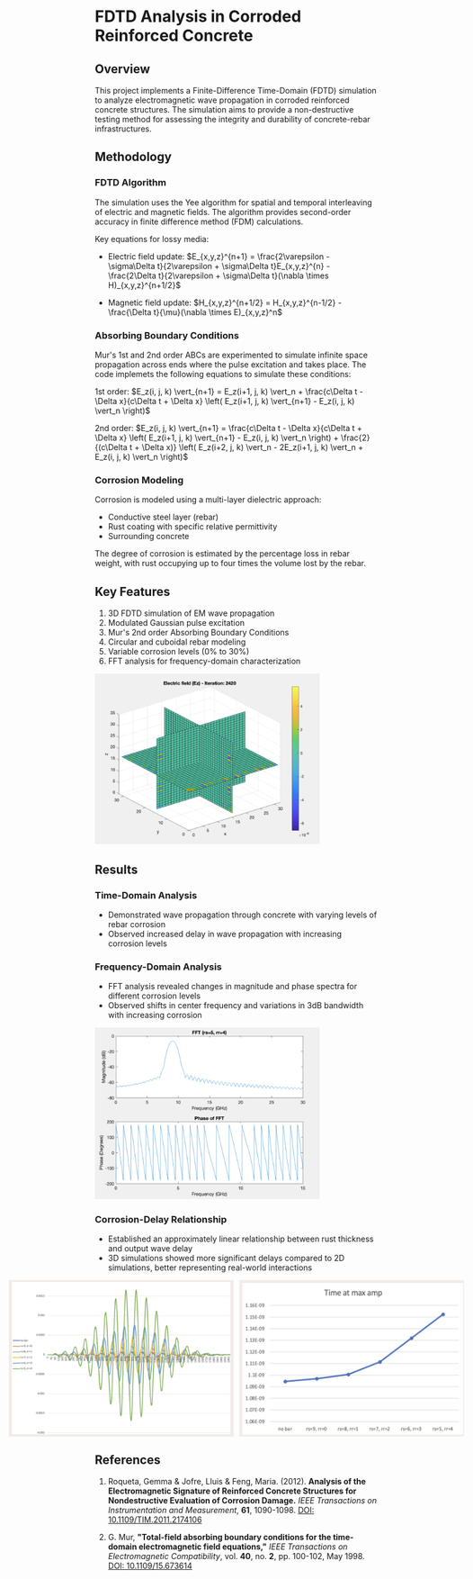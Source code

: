 # FDTD Analysis in Corroded Reinforced Concrete

## Overview

This project implements a Finite-Difference Time-Domain (FDTD) simulation to analyze electromagnetic wave propagation in corroded reinforced concrete structures. The simulation aims to provide a non-destructive testing method for assessing the integrity and durability of concrete-rebar infrastructures.

## Methodology

### FDTD Algorithm

The simulation uses the Yee algorithm for spatial and temporal interleaving of electric and magnetic fields. The algorithm provides second-order accuracy in finite difference method (FDM) calculations.

Key equations for lossy media:

- Electric field update:
  $E_{x,y,z}^{n+1} = \frac{2\varepsilon - \sigma\Delta t}{2\varepsilon + \sigma\Delta t}E_{x,y,z}^{n} - \frac{2\Delta t}{2\varepsilon + \sigma\Delta t}(\nabla \times H)_{x,y,z}^{n+1/2}$

- Magnetic field update:
  $H_{x,y,z}^{n+1/2} = H_{x,y,z}^{n-1/2} - \frac{\Delta t}{\mu}(\nabla \times E)_{x,y,z}^n$

### Absorbing Boundary Conditions

Mur's 1st and 2nd order ABCs are experimented to simulate infinite space propagation across ends where the pulse excitation and takes place. The code implemets the following equations to simulate these conditions:

1st order: $E_z(i, j, k) \vert_{n+1} = E_z(i+1, j, k) \vert_n + \frac{c\Delta t - \Delta x}{c\Delta t + \Delta x} \left( E_z(i+1, j, k) \vert_{n+1} - E_z(i, j, k) \vert_n \right)$

2nd order: $E_z(i, j, k) \vert_{n+1} = \frac{c\Delta t - \Delta x}{c\Delta t + \Delta x} \left( E_z(i+1, j, k) \vert_{n+1} - E_z(i, j, k) \vert_n \right) + \frac{2}{(c\Delta t + \Delta x)} \left( E_z(i+2, j, k) \vert_n - 2E_z(i+1, j, k) \vert_n + E_z(i, j, k) \vert_n \right)$

### Corrosion Modeling

Corrosion is modeled using a multi-layer dielectric approach:
- Conductive steel layer (rebar)
- Rust coating with specific relative permittivity
- Surrounding concrete

The degree of corrosion is estimated by the percentage loss in rebar weight, with rust occupying up to four times the volume lost by the rebar.

## Key Features

1. 3D FDTD simulation of EM wave propagation
2. Modulated Gaussian pulse excitation
3. Mur's 2nd order Absorbing Boundary Conditions
4. Circular and cuboidal rebar modeling
5. Variable corrosion levels (0% to 30%)
6. FFT analysis for frequency-domain characterization

<img src="images/3d_simulation_results.png" width="400" alt="3D Simulation Results">

## Results

### Time-Domain Analysis

- Demonstrated wave propagation through concrete with varying levels of rebar corrosion
- Observed increased delay in wave propagation with increasing corrosion levels

### Frequency-Domain Analysis

- FFT analysis revealed changes in magnitude and phase spectra for different corrosion levels
- Observed shifts in center frequency and variations in 3dB bandwidth with increasing corrosion

<img src="images/30_percent_corrosion_fft.png" width="400" alt="30% Corrosion FFT Analysis">

### Corrosion-Delay Relationship

- Established an approximately linear relationship between rust thickness and output wave delay
- 3D simulations showed more significant delays compared to 2D simulations, better representing real-world interactions

<div style="display: flex; justify-content: center;">
  <img src="images/delay_vs_rust_thickness.png" width="400" alt="Delay vs Rust Thickness" style="margin-right: 10px;">
  <img src="images/delay_vs_corrosion_percentage.png" width="400" alt="Delay vs Corrosion Percentage">
</div>

## References

1. Roqueta, Gemma & Jofre, Lluis & Feng, Maria. (2012). **Analysis of the Electromagnetic Signature of Reinforced Concrete Structures for Nondestructive Evaluation of Corrosion Damage.** *IEEE Transactions on Instrumentation and Measurement*, **61**, 1090-1098. [DOI: 10.1109/TIM.2011.2174106](https://doi.org/10.1109/TIM.2011.2174106)  

2. G. Mur, **"Total-field absorbing boundary conditions for the time-domain electromagnetic field equations,"** *IEEE Transactions on Electromagnetic Compatibility*, vol. **40**, no. **2**, pp. 100-102, May 1998. [DOI: 10.1109/15.673614](https://doi.org/10.1109/15.673614)  

